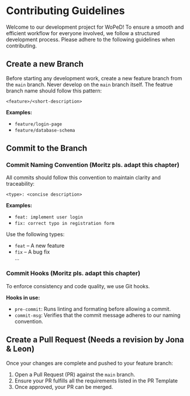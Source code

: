 
# Contributing Guidelines

Welcome to our development project for WoPeD! To ensure a smooth and efficient workflow for everyone involved, we follow a structured development process. Please adhere to the following guidelines when contributing.

## Create a new Branch 

Before starting any development work, create a new feature branch from the `main` branch. Never develop on the `main` branch itself. The featrue branch name should follow this pattern:

```
<feature>/<short-description>
```

**Examples:**
- `feature/login-page`
- `feature/database-schema` 

## Commit to the Branch

### Commit Naming Convention (Moritz pls. adapt this chapter)

All commits should follow this convention to maintain clarity and traceability:

```
<type>: <concise description>
```

**Examples:**
- `feat: implement user login`
- `fix: correct typo in registration form`

Use the following types:
- `feat` – A new feature  
- `fix` – A bug fix  
... 

### Commit Hooks (Moritz pls. adapt this chapter)

To enforce consistency and code quality, we use Git hooks.

**Hooks in use:**
- `pre-commit`: Runs linting and formating before allowing a commit.  
- `commit-msg`: Verifies that the commit message adheres to our naming convention.  

## Create a Pull Request (Needs a revision by Jona & Leon)

Once your changes are complete and pushed to your feature branch:

1. Open a Pull Request (PR) against the `main` branch.
2. Ensure your PR fulfills all the requirements listed in the PR Template
5. Once approved, your PR can be merged.
